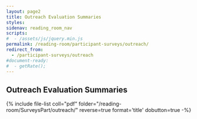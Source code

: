 ```yaml
---
layout: page2
title: Outreach Evaluation Summaries
styles:
sidenav: reading_room_nav
scripts:
#  - /assets/js/jquery.min.js
permalink: /reading-room/participant-surveys/outreach/
redirect_from:
  - /participant-surveys/outreach
#document-ready:
#  - getRate();
---
```


## Outreach Evaluation Summaries

{% include file-list coll="pdf" folder="/reading-room/SurveysPart/outreach/" reverse=true format='title' dobutton=true -%}

<!-- CONTENT END -->
